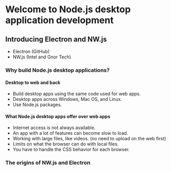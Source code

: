 # Welcome to Node.js desktop application development

## Introducing Electron and NW.js

* Electron (GitHub)
* NW.js (Intel and Gnor Tech)

### Why build Node.js desktop applications?

#### Desktop to web and back

* Build desktop apps using the same code used for web apps.
* Desktop apps across Windows, Mac OS, and Linux.
* Use Node.js packages.

#### What Node.js desktop apps offer over web apps

* Internet access is not always available.
* An app with a lot of features can become slow to load.
* Working with large files, like videos. (no need to upload on the web first)
* Limits on what the browser can do with local files.
* You have to handle the CSS behavior for each browser.

### The origins of NW.js and Electron
